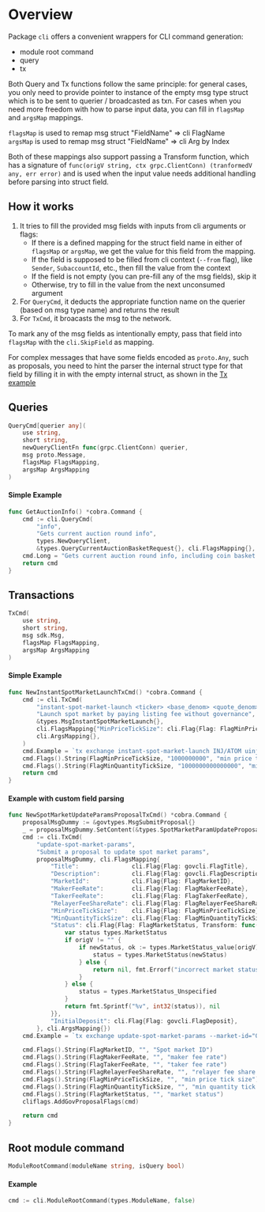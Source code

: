 # Overview

Package `cli` offers a convenient wrappers for CLI command generation:
* module root command
* query
* tx

Both Query and Tx functions follow the same principle: for general cases, you only need to provide pointer to instance of the empty msg type struct which is to be sent to querier / broadcasted as txn. For cases when you need more freedom with how to parse input data, you can fill in `flagsMap` and `argsMap` mappings.

`flagsMap` is used to remap msg struct "FieldName" => cli FlagName\
`argsMap` is used to remap msg struct "FieldName" => cli Arg by Index

Both of these mappings also support passing a Transform function, which has a signature of `func(origV string, ctx grpc.ClientConn) (tranformedV any, err error)` and is used when the input value needs additional handling before parsing into struct field.

## How it works

1. It tries to fill the provided msg fields with inputs from cli arguments or flags:
	* If there is a defined mapping for the struct field name in either of `flagsMap` or `argsMap`, we get the value for this field from the mapping.
	* If the field is supposed to be filled from cli context (`--from` flag), like `Sender`, `SubaccountId`, etc., then fill the value from the context
	* If the field is not empty (you can pre-fill any of the msg fields), skip it
	* Otherwise, try to fill in the value from the next unconsumed argument
2. For `QueryCmd`, it deducts the appropriate function name on the querier (based on msg type name) and returns the result
3. For `TxCmd`, it broacasts the msg to the network.

To mark any of the msg fields as intentionally empty, pass that field into `flagsMap` with the `cli.SkipField` as mapping.

For complex messages that have some fields encoded as `proto.Any`, such as proposals, you need to hint the parser the internal struct type for that field by filling it in with the empty internal struct, as shown in the [Tx example](#example-with-custom-field-parsing)

## Queries

```go
QueryCmd[querier any](
	use string,
	short string,
	newQueryClientFn func(grpc.ClientConn) querier,
	msg proto.Message,
	flagsMap FlagsMapping,
	argsMap ArgsMapping
)
```

#### Simple Example

```go
func GetAuctionInfo() *cobra.Command {
	cmd := cli.QueryCmd(
		"info",
		"Gets current auction round info",
		types.NewQueryClient,
		&types.QueryCurrentAuctionBasketRequest{}, cli.FlagsMapping{}, cli.ArgsMapping{})
	cmd.Long = "Gets current auction round info, including coin basket and highest bidder"
	return cmd
}
```

## Transactions

```go
TxCmd(
	use string,
	short string,
	msg sdk.Msg,
	flagsMap FlagsMapping,
	argsMap ArgsMapping
)
```

#### Simple Example

```go
func NewInstantSpotMarketLaunchTxCmd() *cobra.Command {
	cmd := cli.TxCmd(
		"instant-spot-market-launch <ticker> <base_denom> <quote_denom>",
		"Launch spot market by paying listing fee without governance",
		&types.MsgInstantSpotMarketLaunch{},
		cli.FlagsMapping{"MinPriceTickSize": cli.Flag{Flag: FlagMinPriceTickSize}, "MinQuantityTickSize": cli.Flag{Flag: FlagMinQuantityTickSize}},
		cli.ArgsMapping{},
	)
	cmd.Example = `tx exchange instant-spot-market-launch INJ/ATOM uinj uatom --min-price-tick-size=1000000000 --min-quantity-tick-size=1000000000000000`
	cmd.Flags().String(FlagMinPriceTickSize, "1000000000", "min price tick size")
	cmd.Flags().String(FlagMinQuantityTickSize, "1000000000000000", "min quantity tick size")
	return cmd
}
```

#### Example with custom field parsing

```go
func NewSpotMarketUpdateParamsProposalTxCmd() *cobra.Command {
	proposalMsgDummy := &govtypes.MsgSubmitProposal{}
	_ = proposalMsgDummy.SetContent(&types.SpotMarketParamUpdateProposal{})
	cmd := cli.TxCmd(
		"update-spot-market-params",
		"Submit a proposal to update spot market params",
		proposalMsgDummy, cli.FlagsMapping{
			"Title":               cli.Flag{Flag: govcli.FlagTitle},
			"Description":         cli.Flag{Flag: govcli.FlagDescription},
			"MarketId":            cli.Flag{Flag: FlagMarketID},
			"MakerFeeRate":        cli.Flag{Flag: FlagMakerFeeRate},
			"TakerFeeRate":        cli.Flag{Flag: FlagTakerFeeRate},
			"RelayerFeeShareRate": cli.Flag{Flag: FlagRelayerFeeShareRate},
			"MinPriceTickSize":    cli.Flag{Flag: FlagMinPriceTickSize},
			"MinQuantityTickSize": cli.Flag{Flag: FlagMinQuantityTickSize},
			"Status": cli.Flag{Flag: FlagMarketStatus, Transform: func(origV string, ctx grpc.ClientConn) (tranformedV any, err error) {
				var status types.MarketStatus
				if origV != "" {
					if newStatus, ok := types.MarketStatus_value[origV]; ok {
						status = types.MarketStatus(newStatus)
					} else {
						return nil, fmt.Errorf("incorrect market status: %s", origV)
					}
				} else {
					status = types.MarketStatus_Unspecified
				}
				return fmt.Sprintf("%v", int32(status)), nil
			}},
			"InitialDeposit": cli.Flag{Flag: govcli.FlagDeposit},
		}, cli.ArgsMapping{})
	cmd.Example = `tx exchange update-spot-market-params --market-id="0xacdd4f9cb90ecf5c4e254acbf65a942f562ca33ba718737a93e5cb3caadec3aa" --title="Spot market params update" --description="XX" --deposit="1000000000000000000inj"`

	cmd.Flags().String(FlagMarketID, "", "Spot market ID")
	cmd.Flags().String(FlagMakerFeeRate, "", "maker fee rate")
	cmd.Flags().String(FlagTakerFeeRate, "", "taker fee rate")
	cmd.Flags().String(FlagRelayerFeeShareRate, "", "relayer fee share rate")
	cmd.Flags().String(FlagMinPriceTickSize, "", "min price tick size")
	cmd.Flags().String(FlagMinQuantityTickSize, "", "min quantity tick size")
	cmd.Flags().String(FlagMarketStatus, "", "market status")
	cliflags.AddGovProposalFlags(cmd)

	return cmd
}
```

## Root module command

```go
ModuleRootCommand(moduleName string, isQuery bool)
```

#### Example

```go
cmd := cli.ModuleRootCommand(types.ModuleName, false)
```